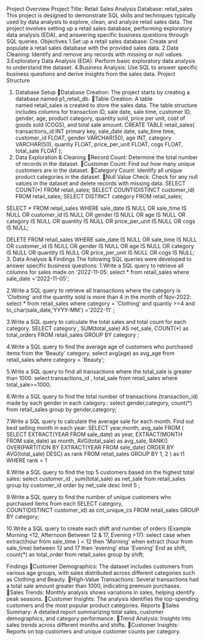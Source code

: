 Project Overview
Project Title: Retail Sales Analysis
Database: retail_sales
This project is designed to demonstrate SQL skills and techniques typically used by data analysts to explore, clean, and analyze retail sales data. The project involves setting up a retail sales database, performing exploratory data analysis (EDA), and answering specific business questions through SQL queries. 
Objectives
1.Set up a retail sales database: Create and populate a retail sales database with the provided sales data.
2.Data Cleaning: Identify and remove any records with missing or null values.
3.Exploratory Data Analysis (EDA): Perform basic exploratory data analysis to understand the dataset.
4.Business Analysis: Use SQL to answer specific business questions and derive insights from the sales data.
Project Structure
1. Database Setup
Database Creation: The project starts by creating a database named p1_retail_db.
Table Creation: A table named retail_sales is created to store the sales data. The table structure includes columns for transaction ID, sale date, sale time, customer ID, gender, age, product category, quantity sold, price per unit, cost of goods sold (COGS), and total sale amount.
CREATE TABLE retail_sales(
transactions_id INT primary key,
		sale_date date,
		sale_time time,
             customer_id FLOAT,
		gender VARCHAR(50),
		age INT,
		category VARCHAR(50),
		quantiy FLOAT,
		price_per_unit FLOAT,
		cogs FLOAT,
		total_sale FLOAT
);
2. Data Exploration & Cleaning
Record Count: Determine the total number of records in the dataset.
Customer Count: Find out how many unique customers are in the dataset.
Category Count: Identify all unique product categories in the dataset.
Null Value Check: Check for any null values in the dataset and delete records with missing data.
SELECT COUNT(*) FROM retail_sales;
SELECT COUNT(DISTINCT customer_id) FROM retail_sales;
SELECT DISTINCT category FROM retail_sales;

SELECT * FROM retail_sales
WHERE 
    sale_date IS NULL OR sale_time IS NULL OR customer_id IS NULL OR 
    gender IS NULL OR age IS NULL OR category IS NULL OR 
    quantity IS NULL OR price_per_unit IS NULL OR cogs IS NULL;

DELETE FROM retail_sales
WHERE 
    sale_date IS NULL OR sale_time IS NULL OR customer_id IS NULL OR 
    gender IS NULL OR age IS NULL OR category IS NULL OR 
    quantity IS NULL OR price_per_unit IS NULL OR cogs IS NULL;
3. Data Analysis & Findings
The following SQL queries were developed to answer specific business questions:
1.Write a SQL query to retrieve all columns for sales made on '2022-11-05:
select * from retail_sales
where sale_date ='2022-11-05';

2.Write a SQL query to retrieve all transactions where the category is
'Clothing' and the quantity sold is more than 4 in the month of Nov-2022:
select * from retail_sales
where category = 'Clothing' and quantiy >=4 and to_char(sale_date,'YYYY-MM') ='2022-11' ;

3.Write a SQL query to calculate the total sales and total count  for each category.
SELECT category , SUM(total_sale) AS net_sale,
COUNT(*) as total_orders
FROM retail_sales
GROUP BY category ;

4.Write a SQL query to find the average age of customers who purchased items from the 'Beauty' category.
select avg(age) as avg_age
from retail_sales
where category = 'Beauty';

5.Write a SQL query to find all transactions where the total_sale is greater than 1000.
select transactions_id , total_sale 
from retail_sales 
where total_sale>=1000;

6.Write a SQL query to find the total number of transactions (transaction_id) made by each gender in each category.:
select gender,category, count(*)
from retail_sales
group by gender,category;

7.Write a SQL query to calculate the average sale for each month. Find out best selling month in each year:
SELECT year,month, avg_sale
FROM 
(    
SELECT 
    EXTRACT(YEAR FROM sale_date) as year,
    EXTRACT(MONTH FROM sale_date) as month,
    AVG(total_sale) as avg_sale,
    RANK() OVER(PARTITION BY EXTRACT(YEAR FROM sale_date) ORDER BY AVG(total_sale) DESC) as rank
FROM retail_sales
GROUP BY 1, 2
) as t1
WHERE rank = 1

8.Write a SQL query to find the top 5 customers based on the highest total sales:
select customer_id , sum(total_sale) as net_sale
from retail_sales
group by customer_id
order by net_sale desc
limit 5 ; 

9.Write a SQL query to find the number of unique customers who purchased items from each 
SELECT  category,    
COUNT(DISTINCT customer_id) as cnt_unique_cs
FROM retail_sales
GROUP BY category;

10.Write a SQL query to create each shift and number of orders 
(Example Morning <12, Afternoon Between 12 & 17, Evening >17):
select case 
when extract(hour from sale_time ) < 12  then 'Morning'
when extract (hour from sale_time) between 12 and  17 then 'evening'
else 'Evening' 
End as shift,
count(*) as  total_order
from retail_sales
group by shift;

Findings
Customer Demographics: The dataset includes customers from various age groups, with sales distributed across different categories such as Clothing and Beauty.
High-Value Transactions: Several transactions had a total sale amount greater than 1000, indicating premium purchases.
Sales Trends: Monthly analysis shows variations in sales, helping identify peak seasons.
Customer Insights: The analysis identifies the top-spending customers and the most popular product categories.
Reports
Sales Summary: A detailed report summarizing total sales, customer demographics, and category performance.
Trend Analysis: Insights into sales trends across different months and shifts.
Customer Insights: Reports on top customers and unique customer counts per category.
